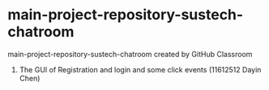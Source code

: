 # main-project-repository-sustech-chatroom
main-project-repository-sustech-chatroom created by GitHub Classroom
1. The GUI of Registration and login and some click events (11612512 Dayin Chen)
